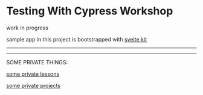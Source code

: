 # Testing With Cypress Workshop

work in progress

sample app in this project is bootstrapped with [svelte kit](https://kit.svelte.dev/docs/introduction)

***
***

SOME PRIVATE THINGS:

[some private lessons](https://github.com/Rade58/cypress-lessons)

[some private projects](https://github.com/Rade58/react-cypress-starter)


